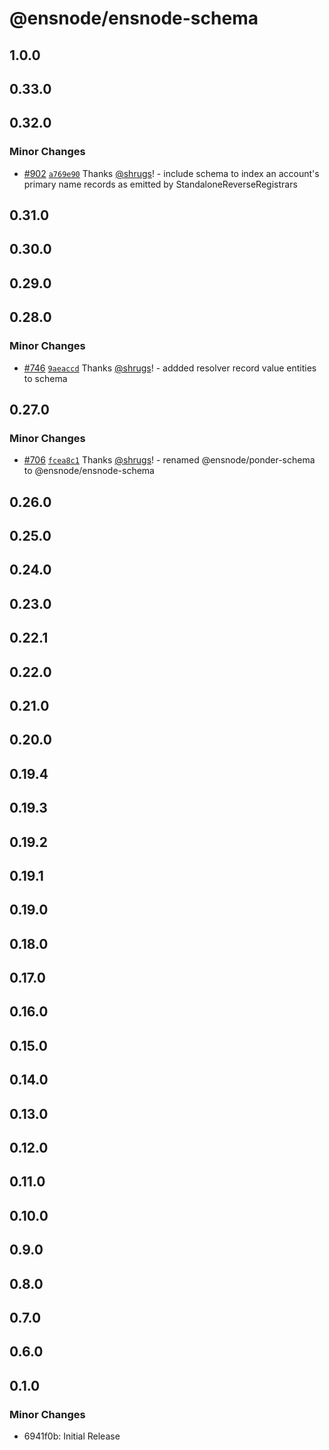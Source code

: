 # @ensnode/ensnode-schema

## 1.0.0

## 0.33.0

## 0.32.0

### Minor Changes

- [#902](https://github.com/namehash/ensnode/pull/902) [`a769e90`](https://github.com/namehash/ensnode/commit/a769e9028a0dd55b88e62fe90669c5dc54e51485) Thanks [@shrugs](https://github.com/shrugs)! - include schema to index an account's primary name records as emitted by StandaloneReverseRegistrars

## 0.31.0

## 0.30.0

## 0.29.0

## 0.28.0

### Minor Changes

- [#746](https://github.com/namehash/ensnode/pull/746) [`9aeaccd`](https://github.com/namehash/ensnode/commit/9aeaccd1034b970dc3a770a349292e65ba53cd2d) Thanks [@shrugs](https://github.com/shrugs)! - addded resolver record value entities to schema

## 0.27.0

### Minor Changes

- [#706](https://github.com/namehash/ensnode/pull/706) [`fcea8c1`](https://github.com/namehash/ensnode/commit/fcea8c1fbcc19b3948ecf7d1bef61c38480e8e7d) Thanks [@shrugs](https://github.com/shrugs)! - renamed @ensnode/ponder-schema to @ensnode/ensnode-schema

## 0.26.0

## 0.25.0

## 0.24.0

## 0.23.0

## 0.22.1

## 0.22.0

## 0.21.0

## 0.20.0

## 0.19.4

## 0.19.3

## 0.19.2

## 0.19.1

## 0.19.0

## 0.18.0

## 0.17.0

## 0.16.0

## 0.15.0

## 0.14.0

## 0.13.0

## 0.12.0

## 0.11.0

## 0.10.0

## 0.9.0

## 0.8.0

## 0.7.0

## 0.6.0

## 0.1.0

### Minor Changes

- 6941f0b: Initial Release
